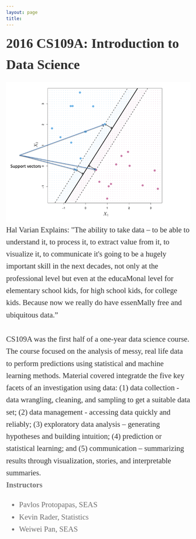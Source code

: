 ```yaml
---
layout: page
title: 
---
```


<div style="font-family:Karla; font-size:2.3rem; color:#303030;line-height:1.6;">  <b> 2016 CS109A: Introduction to Data Science </b> </div>
<br/>
<center> 
<img src="../figures/2016A_fig.png" width=600>
</center> 
<div style="font-family:Karla; font-size:1.3rem; color:#303030;line-height:1.6;"> 
Hal Varian Explains:
"The ability to take data – to be able to understand it, to process it, to extract value from it, to visualize it, to communicate it's going to be a hugely important skill in the next decades, not only at the professional level but even at the educaMonal level for elementary school kids, for high school kids, for college kids. Because now we really do have essenMally free and ubiquitous data.”
<br/><br/> 
CS109A was the first half of a one‐year data science course. The course focused on the analysis of messy, real life data to perform predictions using statistical and machine learning methods. Material covered integratde the five key facets of an investigation using data: (1) data collection ‐ data wrangling, cleaning, and sampling to get a suitable data set; (2) data management ‐ accessing data quickly and reliably; (3) exploratory data analysis – generating hypotheses and building intuition; (4) prediction or statistical learning; and (5) communication – summarizing results through visualization, stories, and interpretable summaries.
</div>


<div style="font-family:Karla; font-size:1.3rem; color:#707070;line-height:1.6;">
  <b>Instructors</b>   
   <ul  style="font-family:Karla; font-size:1.3rem; color:#707070;line-height:1.6;"> 
<li  style="font-family:Karla; font-size:1.3rem; color:#707070;line-height:1.6;"> 
    Pavlos Protopapas, SEAS</li>
<li  style="font-family:Karla; font-size:1.3rem; color:#707070;line-height:1.6;"> Kevin Rader, Statistics</li>
<li  style="font-family:Karla; font-size:1.3rem; color:#707070;line-height:1.6;"> Weiwei Pan, SEAS</li>
</ul>
</div> 





